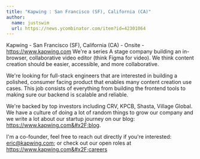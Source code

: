 ```yaml
---
title: "Kapwing : San Francisco (SF), California (CA)"
author:
  name: justswim
  url: https://news.ycombinator.com/item?id=42301064
---
```

Kapwing - San Francisco (SF), California (CA) - Onsite - <a href="https:&#x2F;&#x2F;www.kapwing.com" rel="nofollow">https:&#x2F;&#x2F;www.kapwing.com</a>
We&#x27;re a series A stage company building an in-browser, collaborative video editor (think Figma for video). We think content creation should be easier, accessible, and more collaborative.

We&#x27;re looking for full-stack engineers that are interested in building a polished, consumer facing product that enables many content creation use cases. This job consists of everything from building the frontend tools to making sure our backend is scalable and reliable.

We&#x27;re backed by top investors including CRV, KPCB, Shasta, Village Global. We have a culture of doing a lot of random things to grow our company and we write a lot about our startup journey on our blog: <a href="https:&#x2F;&#x2F;www.kapwing.com&#x2F;blog" rel="nofollow">https:&#x2F;&#x2F;www.kapwing.com&#x2F;blog</a>.

I&#x27;m a co-founder, feel free to reach out directly if you&#x27;re interested: eric@kapwing.com; or check out our open roles at <a href="https:&#x2F;&#x2F;www.kapwing.com&#x2F;careers" rel="nofollow">https:&#x2F;&#x2F;www.kapwing.com&#x2F;careers</a>
<JobApplication />
